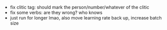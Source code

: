 - fix clitic tag: should mark the person/number/whatever of the clitic
- fix some verbs: are they wrong? who knows
- just run for longer lmao, also move learning rate back up, increase batch size